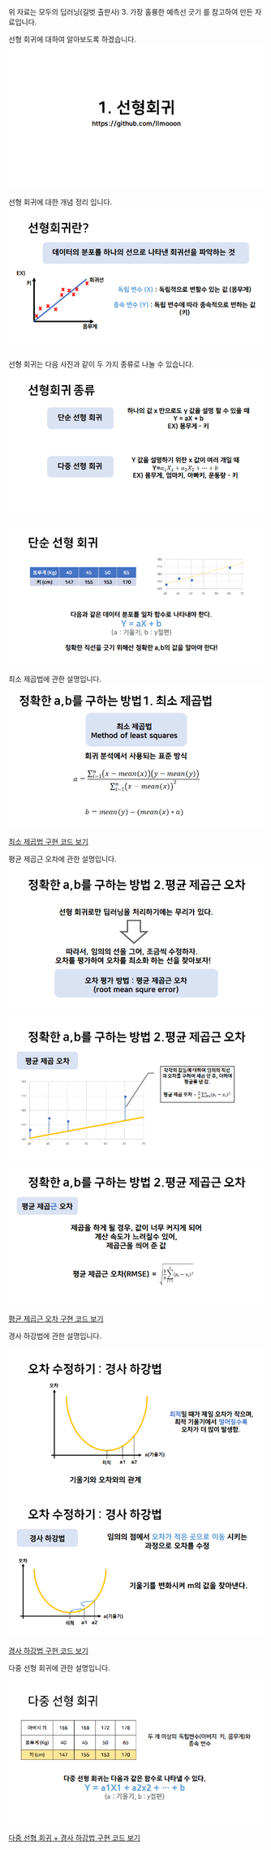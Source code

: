
위 자료는 모두의 딥러닝(길벗 출판사) 3. 가장 훌륭한 예측선 긋기 를 참고하여 만든 자료입니다.

선형 회귀에 대하여 알아보도록 하겠습니다.
<img src="/img/1-1.png" style="max-width:100%;">

선형 회귀에 대한 개념 정리 입니다.
<img src="/img/1-2.png" style="max-width:100%;">

선형 회귀는 다음 사진과 같이 두 가지 종류로 나눌 수 있습니다.
<img src="/img/1-3.png" style="max-width:100%;">

<img src="/img/1-4.png" style="max-width:100%;">

최소 제곱법에 관한 설명입니다.
<img src="/img/1-5.png" style="max-width:100%;">

[최소 제곱법 구현 코드 보기](https://github.com/llmooon/deep_learning/blob/master/basic/Deep_learning/1_MethodOfLeastSquares.py)


평균 제곱근 오차에 관한 설명입니다.
<img src="/img/1-6.png" style="max-width:100%;">

<img src="/img/1-7.png" style="max-width:100%;">

<img src="/img/1-8.png" style="max-width:100%;">

[평균 제곱근 오차 구현 코드 보기](https://github.com/llmooon/deep_learning/blob/master/basic/Deep_learning/1_RootMeanSquaredError.py)



경사 하강법에 관한 설명입니다.

<img src="/img/1-9.png" style="max-width:100%;">

<img src="/img/1-10.png" style="max-width:100%;">

[경사 하강법 구현 코드 보기](https://github.com/llmooon/deep_learning/blob/master/basic/Deep_learning/1_Gradient_Descent.py)



다중 선형 회귀에 관한 설명입니다.

<img src="/img/1-11.png" style="max-width:100%;">

[다중 선형 회귀 + 경사 하강법 구현 코드 보기](https://github.com/llmooon/deep_learning/blob/master/basic/Deep_learning/1_Multi_Linear_Regression.py)